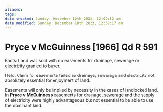 ```yaml
---
aliases: 
tags: 
date created: Sunday, December 10th 2023, 12:02:32 am
date modified: Sunday, December 10th 2023, 12:39:17 am
---
```


# Pryce v McGuinness [1966] Qd R 591

Facts: Land was sold with no easements for drainage, sewerage or electricity granted to buyer.

Held: Claim for easements failed as drainage, sewerage and electricity not absolutely essential for enjoyment of land.

Easements will only be implied by necessity in the cases of landlocked land. In **Pryce v McGuinness** easements for drainage, sewerage and the supply of electricity were highly advantageous but not essential to be able to use the dominant land.
